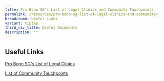 ```yaml
---
title: Pro Bono SG's List of Legal Clinics and Community Touchpoints
permalink: /resources/pro-bono-sg-list-of-legal-clinics-and-community-touchpoints/
breadcrumb: Useful Links
variant: tiptap
third_nav_title: Useful Documents
description: ""
---
```

<h2>Useful Links</h2>
<p></p>
<p><a href="https://www.probono.sg/get-legal-help/legal-guidance/" rel="noopener noreferrer nofollow" target="_blank">Pro Bono SG's List of Legal Clinics</a>
</p>
<p><a href="/files/List_of_Community_Touchpoints_29Oct2024_.pdf" rel="noopener noreferrer nofollow" target="_blank">List of Community Touchpoints</a>
</p>
